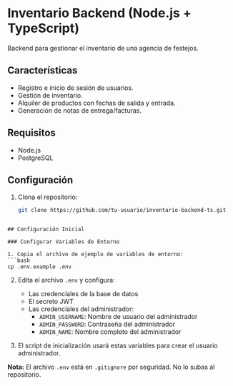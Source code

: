 # Inventario Backend (Node.js + TypeScript)

Backend para gestionar el inventario de una agencia de festejos.

## Características
- Registro e inicio de sesión de usuarios.
- Gestión de inventario.
- Alquiler de productos con fechas de salida y entrada.
- Generación de notas de entrega/facturas.

## Requisitos
- Node.js
- PostgreSQL

## Configuración
1. Clona el repositorio:
   ```bash
   git clone https://github.com/tu-usuario/inventario-backend-ts.git
```

## Configuración Inicial

### Configurar Variables de Entorno

1. Copia el archivo de ejemplo de variables de entorno:
```bash
cp .env.example .env
```

2. Edita el archivo `.env` y configura:
   - Las credenciales de la base de datos
   - El secreto JWT
   - Las credenciales del administrador:
     - `ADMIN_USERNAME`: Nombre de usuario del administrador
     - `ADMIN_PASSWORD`: Contraseña del administrador
     - `ADMIN_NAME`: Nombre completo del administrador

3. El script de inicialización usará estas variables para crear el usuario administrador.

**Nota:** El archivo `.env` está en `.gitignore` por seguridad. No lo subas al repositorio.